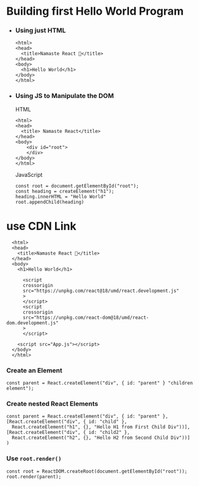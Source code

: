 # Building first Hello World Program

- ### Using just HTML

  ```
  <html>
  <head>
    <title>Namaste React 🙏</title>
  </head>
  <body>
    <h1>Hello World</h1>
  </body>
  </html>
  ```

- ### Using JS to Manipulate the DOM

  HTML

  ```
  <html>
  <head>
    <title> Namaste React</title>
  </head>
  <body>
      <div id="root">
      </div>
  </body>
  </html>
  ```

  JavaScript

    ```
    const root = document.getElementById("root");
    const heading = createElement("h1");
    heading.innerHTML = "Hello World"
    root.appendChild(heading)

    ```

# use CDN Link

  ```
    <html>
    <head>
      <title>Namaste React 🙏</title>
    </head>
    <body>
      <h1>Hello World</h1>

        <script
        crossorigin
        src="https://unpkg.com/react@18/umd/react.development.js"
        >
        </script>
        <script
        crossorigin
        src="https://unpkg.com/react-dom@18/umd/react-dom.development.js"
        >
        </script>

      <script src="App.js"></script>
    </body>
    </html>
  ```

### Create an Element

  ```
  const parent = React.createElement("div", { id: "parent" } "children element");
  ```

### Create nested React Elements

  ```
  const parent = React.createElement("div", { id: "parent" },
  [React.createElement("div", { id: "child" },
    React.createElement("h1", {}, "Hello H1 from First Child Div"))],
  [React.createElement("div", { id: "child2" }, 
    React.createElement("h2", {}, "Hello H2 from Second Child Div"))]
  )
  ```

### Use ```root.render()```

  ```
  const root = ReactDOM.createRoot(document.getElementById("root"));
  root.render(parent);
  ```
